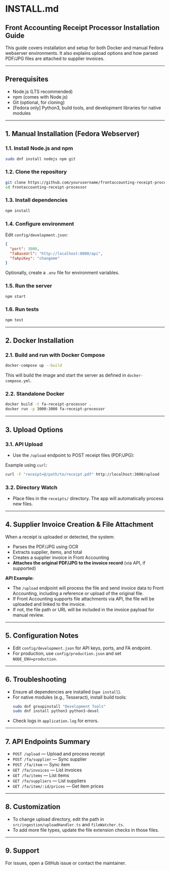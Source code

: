 # INSTALL.md

## Front Accounting Receipt Processor Installation Guide

This guide covers installation and setup for both Docker and manual Fedora webserver environments. It also explains upload options and how parsed PDF/JPG files are attached to supplier invoices.

---

## Prerequisites
- Node.js (LTS recommended)
- npm (comes with Node.js)
- Git (optional, for cloning)
- [Fedora only] Python3, build tools, and development libraries for native modules

---

## 1. Manual Installation (Fedora Webserver)

### 1.1. Install Node.js and npm
```bash
sudo dnf install nodejs npm git
```

### 1.2. Clone the repository
```bash
git clone https://github.com/yourusername/frontaccounting-receipt-processor.git
cd frontaccounting-receipt-processor
```

### 1.3. Install dependencies
```bash
npm install
```

### 1.4. Configure environment
Edit `config/development.json`:
```json
{
  "port": 3000,
  "faBaseUrl": "http://localhost:8080/api",
  "faApiKey": "changeme"
}
```

Optionally, create a `.env` file for environment variables.

### 1.5. Run the server
```bash
npm start
```

### 1.6. Run tests
```bash
npm test
```

---

## 2. Docker Installation

### 2.1. Build and run with Docker Compose
```bash
docker-compose up --build
```

This will build the image and start the server as defined in `docker-compose.yml`.

### 2.2. Standalone Docker
```bash
docker build -t fa-receipt-processor .
docker run -p 3000:3000 fa-receipt-processor
```

---

## 3. Upload Options

### 3.1. API Upload
- Use the `/upload` endpoint to POST receipt files (PDF/JPG):

Example using `curl`:
```bash
curl -F "receipt=@/path/to/receipt.pdf" http://localhost:3000/upload
```

### 3.2. Directory Watch
- Place files in the `receipts/` directory. The app will automatically process new files.

---

## 4. Supplier Invoice Creation & File Attachment

When a receipt is uploaded or detected, the system:
- Parses the PDF/JPG using OCR
- Extracts supplier, items, and total
- Creates a supplier invoice in Front Accounting
- **Attaches the original PDF/JPG to the invoice record** (via API, if supported)

**API Example:**
- The `/upload` endpoint will process the file and send invoice data to Front Accounting, including a reference or upload of the original file.
- If Front Accounting supports file attachments via API, the file will be uploaded and linked to the invoice.
- If not, the file path or URL will be included in the invoice payload for manual review.

---

## 5. Configuration Notes
- Edit `config/development.json` for API keys, ports, and FA endpoint.
- For production, use `config/production.json` and set `NODE_ENV=production`.

---

## 6. Troubleshooting
- Ensure all dependencies are installed (`npm install`).
- For native modules (e.g., Tesseract), install build tools:
  ```bash
  sudo dnf groupinstall "Development Tools"
  sudo dnf install python3 python3-devel
  ```
- Check logs in `application.log` for errors.

---

## 7. API Endpoints Summary
- `POST /upload` — Upload and process receipt
- `POST /fa/supplier` — Sync supplier
- `POST /fa/item` — Sync item
- `GET /fa/invoices` — List invoices
- `GET /fa/items` — List items
- `GET /fa/suppliers` — List suppliers
- `GET /fa/item/:id/prices` — Get item prices

---

## 8. Customization
- To change upload directory, edit the path in `src/ingestion/uploadHandler.ts` and `fileWatcher.ts`.
- To add more file types, update the file extension checks in those files.

---

## 9. Support
For issues, open a GitHub issue or contact the maintainer.
